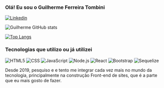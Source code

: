 ### Olá! Eu sou o Guilherme Ferreira Tombini 

[![Linkedin](https://img.shields.io/badge/LinkedIn-0077B5?style=for-the-badge&logo=linkedin&logoColor=white)](https://www.linkedin.com/in/guilherme-ferreira-tombini-593015247/)

![Guilherme GitHub stats](https://github-readme-stats.vercel.app/api?username=Guilherme-Ferreira-Tombini&show_icons=true&theme=gruvbox)

[![Top Langs](https://github-readme-stats.vercel.app/api/top-langs/?username=Guilherme-Ferreira-Tombini&theme=gruvbox)](https://github.com/Guilherme-Ferreira-Tombini/github-readme-stats)


### Tecnologias que utilizo ou já utilizei

<div style="display:inline-block; ">
<img align="center" alt="HTML5" src="https://img.shields.io/badge/HTML5-E34F26?style=for-the-badge&logo=html5&logoColor=white"/>
<img align="center" alt="CSS" src="https://img.shields.io/badge/CSS3-1572B6?style=for-the-badge&logo=css3&logoColor=white"/>
<img align="center" alt="JavaScript" src="https://img.shields.io/badge/JavaScript-323330?style=for-the-badge&logo=javascript&logoColor=F7DF1E"/>
<img align="center" alt="Node.js" src="https://img.shields.io/badge/Node.js-43853D?style=for-the-badge&logo=node.js&logoColor=white"/>
<img align="center" alt="React" src="https://img.shields.io/badge/React-20232A?style=for-the-badge&logo=react&logoColor=61DAFB"/>
<img align="center" alt="Bootstrap" src="https://img.shields.io/badge/Bootstrap-563D7C?style=for-the-badge&logo=bootstrap&logoColor=white"/>
<img align="center" alt="Sequelize" src="https://img.shields.io/badge/sequelize-323330?style=for-the-badge&logo=sequelize&logoColor=blue"/>
</div><br/>

Desde 2019, pesquiso e e tento me integrar cada vez mais no mundo da tecnologia, principalmente na construção Front-end de sites, que é a parte que eu mais gosto de fazer. 
